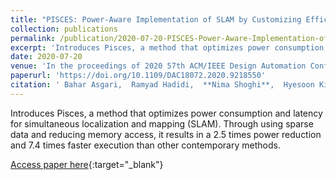 ```yaml
---
title: "PISCES: Power-Aware Implementation of SLAM by Customizing Efficient Sparse Algebra"
collection: publications
permalink: /publication/2020-07-20-PISCES-Power-Aware-Implementation-of-SLAM-by-Customizing-Efficient-Sparse-Algebra
excerpt: 'Introduces Pisces, a method that optimizes power consumption and latency for simultaneous localization and mapping (SLAM). Through using sparse data and reducing memory access, it results in a 2.5 times power reduction and 7.4 times faster execution than other contemporary methods.'
date: 2020-07-20
venue: 'In the proceedings of 2020 57th ACM/IEEE Design Automation Conference (DAC)'
paperurl: 'https://doi.org/10.1109/DAC18072.2020.9218550'
citation: ' Bahar Asgari,  Ramyad Hadidi,  **Nima Shoghi**,  Hyesoon Kim, &quot;PISCES: Power-Aware Implementation of SLAM by Customizing Efficient Sparse Algebra.&quot; In the proceedings of 2020 57th ACM/IEEE Design Automation Conference (DAC), 2020.'
---
```

Introduces Pisces, a method that optimizes power consumption and latency for simultaneous localization and mapping (SLAM). Through using sparse data and reducing memory access, it results in a 2.5 times power reduction and 7.4 times faster execution than other contemporary methods.

[Access paper here](https://doi.org/10.1109/DAC18072.2020.9218550){:target="_blank"}
